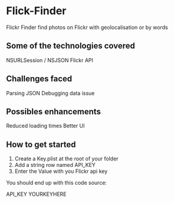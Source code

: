 # Flick-Finder
Flickr Finder find photos on Flickr with geolocalisation or by words

## Some of the technologies covered
NSURLSession / NSJSON
Flickr API

## Challenges faced
Parsing JSON
Debugging data issue

## Possibles enhancements
Reduced loading times
Better UI

## How to get started
1. Create a Key.plist at the root of your  folder
2. Add a string row named API_KEY
3. Enter the Value with you Flickr api key

You should end up with this code source:
<?xml version="1.0" encoding="UTF-8"?>
<!DOCTYPE plist PUBLIC "-//Apple//DTD PLIST 1.0//EN" "http://www.apple.com/DTDs/PropertyList-1.0.dtd">
<plist version="1.0">
<dict>
	<key>API_KEY</key>
	<string>YOURKEYHERE</string>
</dict>
</plist>
